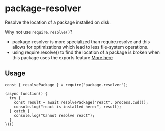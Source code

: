 # package-resolver

Resolve the location of a package installed on disk.

Why not use `require.resolve()`?

- package-resolver is more specialized than require.resolve and this allows for optimizations which lead to less file-system operations.
- using require.resolve() to find the location of a package is broken when this package uses the exports feature [More here](https://github.com/nodejs/node/issues/33460)

## Usage

```
const { resolvePackage } = require("package-resolver");

(async function() {
  try {
    const result = await resolvePackage("react", process.cwd());
    console.log("react is installed here:", result);
  } catch {
    console.log("Cannot resolve react");
  }
})()


```
